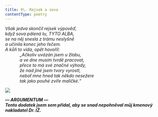 ```yaml
---
title: 9\. Rejsek a sova
contentType: poetry
---
```


<section>

_Však jedva skončil rejsek výpověď,  
když sova pálená tu, TYTO ALBA,  
se na něj snesla z trámu neslyšně  
a učinila konec jeho řečem.  
A kůň to vida, opět hovořil:  
            „Ačkoliv uvázán jsem u žlabu,  
            a ve dne musím tvrdě pracovat,  
            přece to má své značné výhody,  
            že nad jiné jsem tvory vyrostl,  
            neboť mne hned tak někdo nesežere  
            tak jako pouhé zvíře maličké.“_

</section>

<section>

**![](../Images/009.jpg)**

_**— ARGUMENTUM —  
Tento dodatek jsem sem přidal, aby se snad nepohněval můj kmenový nakladatel Dr. IŽ.**_

</section>
